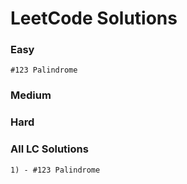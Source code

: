 # LeetCode Solutions

### Easy

    #123 Palindrome

### Medium


### Hard


### All LC Solutions

    1) - #123 Palindrome